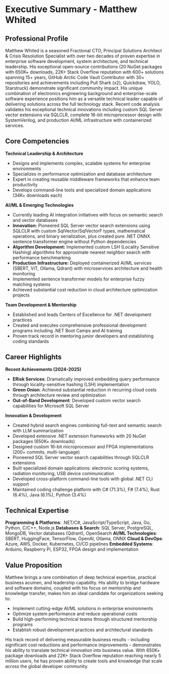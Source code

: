 # Executive Summary - Matthew Whited

## Professional Profile

Matthew Whited is a seasoned Fractional CTO, Principal Solutions Architect & Crisis Resolution Specialist with over two decades of proven expertise in enterprise software development, system architecture, and technical leadership. His exceptional open-source contributions (20 NuGet packages with 650K+ downloads, 22K+ Stack Overflow reputation with 600+ solutions spanning 15+ years, GitHub Arctic Code Vault Contributor with 30+ repositories and achievements including Pull Shark (x2), Quickdraw, YOLO, Starstruck) demonstrate significant community impact. His unique combination of electronics engineering background and enterprise-scale software experience positions him as a versatile technical leader capable of delivering solutions across the full technology stack. Recent code analysis validates his exceptional technical innovations including custom SQL Server vector extensions via SQLCLR, complete 16-bit microprocessor design with SystemVerilog, and production AI/ML infrastructure with containerized services.

## Core Competencies

**Technical Leadership & Architecture**
- Designs and implements complex, scalable systems for enterprise environments
- Specializes in performance optimization and database architecture
- Expert in creating reusable middleware frameworks that enhance team productivity
- Develops command-line tools and specialized domain applications (34K+ downloads each)

**AI/ML & Emerging Technologies**
- Currently leading AI integration initiatives with focus on semantic search and vector databases
- **Innovation:** Pioneered SQL Server vector search extensions using SQLCLR with custom SqlVector/SqlVectorF types, mathematical operations, and binary serialization, plus created pure .NET ONNX sentence transformer engine without Python dependencies
- **Algorithm Development:** Implemented custom LSH (Locality Sensitive Hashing) algorithms for approximate nearest neighbor search with performance benchmarking
- **Production Infrastructure:** Deployed containerized AI/ML services (SBERT, ViT, Ollama, Qdrant) with microservices architecture and health monitoring
- Implemented sentence transformer models for enterprise fuzzy matching systems
- Achieved substantial cost reduction in cloud architecture optimization projects

**Team Development & Mentorship**
- Established and leads Centers of Excellence for .NET development practices
- Created and executes comprehensive professional development programs including .NET Boot Camps and AI training
- Proven track record in mentoring junior developers and establishing coding standards

## Career Highlights

**Recent Achievements (2024-2025)**
- **ERisk Services**: Dramatically improved embedding query performance through locality-sensitive hashing (LSH) implementation
- **Green Onion**: Achieved substantial reduction in recurring cloud costs through architecture review and optimization
- **Out-of-Band Development**: Developed custom vector search capabilities for Microsoft SQL Server

**Innovation & Development**
- Created hybrid search engines combining full-text and semantic search with LLM summarization
- Developed extensive .NET extension frameworks with 20 NuGet packages (650K+ downloads)
- Designed custom 16-bit microprocessor and FPGA implementations (200+ commits, multi-language)
- Pioneered SQL Server vector search capabilities through SQLCLR extensions
- Built specialized domain applications: electronic scoring systems, radiation monitoring, USB device communication
- Developed cross-platform command-line tools with global .NET CLI support
- Maintained coding challenge platform with C# (71.3%), F# (7.4%), Rust (6.4%), Java (6.1%), Python (3.4%)

## Technical Expertise

**Programming & Platforms**: .NET/C#, JavaScript/TypeScript, Java, Go, Python, C/C++, Node.js
**Databases & Search**: SQL Server, PostgreSQL, MongoDB, Vector databases (Qdrant), OpenSearch
**AI/ML Technologies**: SBERT, HuggingFace, TensorFlow, OpenAI, Ollama, ONNX
**Cloud & DevOps**: Azure, AWS, Docker, Kubernetes, CI/CD pipelines
**Embedded Systems**: Arduino, Raspberry Pi, ESP32, FPGA design and implementation

## Value Proposition

Matthew brings a rare combination of deep technical expertise, practical business acumen, and leadership capability. His ability to bridge hardware and software domains, coupled with his focus on mentorship and knowledge transfer, makes him an ideal candidate for organizations seeking to:

- Implement cutting-edge AI/ML solutions in enterprise environments
- Optimize system performance and reduce operational costs
- Build high-performing technical teams through structured mentorship programs
- Establish robust development practices and architectural standards

His track record of delivering measurable business results - including significant cost reductions and performance improvements - demonstrates his ability to translate technical innovation into business value. With 650K+ package downloads and 22K+ Stack Overflow reputation reaching nearly 5 million users, he has proven ability to create tools and knowledge that scale across the global developer community.